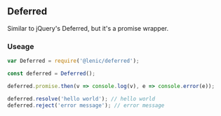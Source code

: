 ## Deferred

Similar to jQuery's Deferred, but it's a promise wrapper.

### Useage

```js
var Deferred = require('@lenic/deferred');

const deferred = Deferred();

deferred.promise.then(v => console.log(v), e => console.error(e));

deferred.resolve('hello world'); // hello world
deferred.reject('error message'); // error message
```
